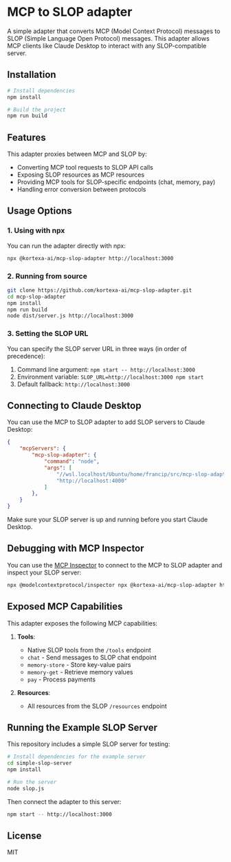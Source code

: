 # MCP to SLOP adapter

A simple adapter that converts MCP (Model Context Protocol) messages to SLOP (Simple Language Open Protocol) messages. This adapter allows MCP clients like Claude Desktop to interact with any SLOP-compatible server.

## Installation

```bash
# Install dependencies
npm install

# Build the project
npm run build
```

## Features

This adapter proxies between MCP and SLOP by:

- Converting MCP tool requests to SLOP API calls
- Exposing SLOP resources as MCP resources
- Providing MCP tools for SLOP-specific endpoints (chat, memory, pay)
- Handling error conversion between protocols

## Usage Options

### 1. Using with npx

You can run the adapter directly with npx:

```bash
npx @kortexa-ai/mcp-slop-adapter http://localhost:3000
```

### 2. Running from source

```bash
git clone https://github.com/kortexa-ai/mcp-slop-adapter.git
cd mcp-slop-adapter
npm install
npm run build
node dist/server.js http://localhost:3000
```

### 3. Setting the SLOP URL

You can specify the SLOP server URL in three ways (in order of precedence):

1. Command line argument: `npm start -- http://localhost:3000`
2. Environment variable: `SLOP_URL=http://localhost:3000 npm start`
3. Default fallback: `http://localhost:3000`

## Connecting to Claude Desktop

You can use the MCP to SLOP adapter to add SLOP servers to Claude Desktop:

```json
{
    "mcpServers": {
        "mcp-slop-adapter": {
            "command": "node",
            "args": [
                "//wsl.localhost/Ubuntu/home/francip/src/mcp-slop-adapter/dist/server.js",
                "http://localhost:4000"
            ]
        },
    }
}
```

Make sure your SLOP server is up and running before you start Claude Desktop.

## Debugging with MCP Inspector

You can use the [MCP Inspector](https://github.com/modelcontextprotocol/inspector) to connect to the MCP to SLOP adapter and inspect your SLOP server:

```bash
npx @modelcontextprotocol/inspector npx @kortexa-ai/mcp-slop-adapter http://localhost:3000
```

## Exposed MCP Capabilities

This adapter exposes the following MCP capabilities:

1. **Tools**:
   - Native SLOP tools from the `/tools` endpoint
   - `chat` - Send messages to SLOP chat endpoint
   - `memory-store` - Store key-value pairs
   - `memory-get` - Retrieve memory values
   - `pay` - Process payments

2. **Resources**:
   - All resources from the SLOP `/resources` endpoint

## Running the Example SLOP Server

This repository includes a simple SLOP server for testing:

```bash
# Install dependencies for the example server
cd simple-slop-server
npm install

# Run the server
node slop.js
```

Then connect the adapter to this server:

```bash
npm start -- http://localhost:3000
```

## License

MIT